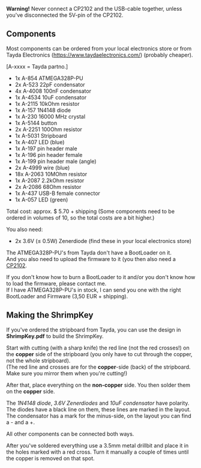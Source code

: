 ﻿**Warning!**
Never connect a CP2102 and the USB-cable together,
unless you've disconnected the 5V-pin of the CP2102.

Components
----------

Most components can be ordered from your local electronics store or from Tayda Electronics (https://www.taydaelectronics.com/) (probably cheaper).

[A-xxxx = Tayda partno.]

* 1x  A-854	ATMEGA328P-PU
* 2x  A-523	22pF condensator
* 4x  A-4008	100nF condensator
* 1x  A-4534	10uF condensator
* 1x  A-2115	10kOhm resistor
* 1x  A-157	1N4148 diode
* 1x  A-230	16000 MHz crystal
* 1x  A-5144	button
* 2x  A-2251	100Ohm resistor
* 1x  A-5031	Stripboard
* 1x  A-407	LED (blue)
* 1x  A-197	pin header male
* 1x  A-196	pin header female
* 1x  A-199	pin header male (angle)
* 2x  A-4999	wire (blue)
* 18x A-2063	10MOhm resistor
* 1x  A-2087	2.2kOhm resistor
* 2x  A-2086	68Ohm resistor
* 1x  A-437	USB-B female connector
* 1x  A-057	LED (green)

Total cost: approx. $ 5.70 + shipping (Some components need to be ordered in volumes of 10, so the total costs are a bit higher.)

You also need:
* 2x 		3.6V (≤ 0.5W) Zenerdiode (find these in your local electronics store)


The ATMEGA328P-PU's from Tayda don't have a BootLoader on it.  
And you also need to upload the firmware to it (you then also need a [CP2102](http://www.aliexpress.com/item/New-Shop-Sale-5pcs-lot-CP2102-Serial-Converter-USB-2-0-To-TTL-UART-6PIN-Module/623537804.html).

If you don't know how to burn a BootLoader to it and/or you don't know how to load the firmware, please contact me.  
If I have ATMEGA328P-PU's in stock, I can send you one with the right BootLoader and Firmware (3,50 EUR + shipping).


Making the ShrimpKey
--------------------

If you've ordered the stripboard from Tayda, you can use the design in **ShrimpKey.pdf** to build the ShrimpKey.

Start with cutting (with a sharp knife) the red line (not the red crosses!) on the **copper** side of the stripboard (you only have to cut through the copper, not the whole stripboard).  
(The red line and crosses are for the **copper**-side (back) of the stripboard. Make sure you mirror them when you're cutting!)

After that, place everything on the **non-copper** side. You then solder them on the **copper** side.

The *1N4148 diode*, *3.6V Zenerdiodes* and *10uF condensator* have polarity.  
The diodes have a black line on them, these lines are marked in the layout.  
The condensator has a mark for the minus-side, on the layout you can find a - and a +.

All other components can be connected both ways.

After you've soldered everything use a 3.5mm metal drillbit and place it in the holes marked with a red cross. Turn it manually a couple of times until the copper is removed on that spot.

